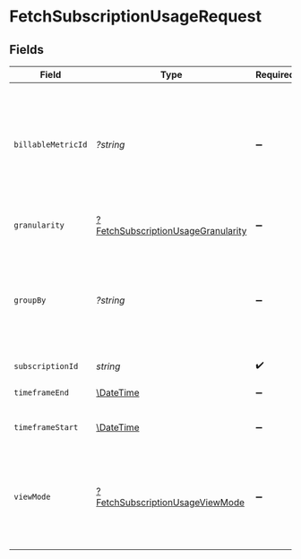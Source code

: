 # FetchSubscriptionUsageRequest


## Fields

| Field                                                                                                                                                                                  | Type                                                                                                                                                                                   | Required                                                                                                                                                                               | Description                                                                                                                                                                            | Example                                                                                                                                                                                |
| -------------------------------------------------------------------------------------------------------------------------------------------------------------------------------------- | -------------------------------------------------------------------------------------------------------------------------------------------------------------------------------------- | -------------------------------------------------------------------------------------------------------------------------------------------------------------------------------------- | -------------------------------------------------------------------------------------------------------------------------------------------------------------------------------------- | -------------------------------------------------------------------------------------------------------------------------------------------------------------------------------------- |
| `billableMetricId`                                                                                                                                                                     | *?string*                                                                                                                                                                              | :heavy_minus_sign:                                                                                                                                                                     | When specified in conjunction with `group_by`, this parameter filters usage to a single billable metric. Note that both `group_by` and `billable_metric_id` must be specific together. |                                                                                                                                                                                        |
| `granularity`                                                                                                                                                                          | [?FetchSubscriptionUsageGranularity](../../models/operations/FetchSubscriptionUsageGranularity.md)                                                                                     | :heavy_minus_sign:                                                                                                                                                                     | This determines the windowing of usage reporting.                                                                                                                                      |                                                                                                                                                                                        |
| `groupBy`                                                                                                                                                                              | *?string*                                                                                                                                                                              | :heavy_minus_sign:                                                                                                                                                                     | When specified in conjunction with `billable_metric_id`, this parameter groups by the key provided. Note that both `group_by` and `billable_metric_id` must be specific together.      |                                                                                                                                                                                        |
| `subscriptionId`                                                                                                                                                                       | *string*                                                                                                                                                                               | :heavy_check_mark:                                                                                                                                                                     | N/A                                                                                                                                                                                    |                                                                                                                                                                                        |
| `timeframeEnd`                                                                                                                                                                         | [\DateTime](https://www.php.net/manual/en/class.datetime.php)                                                                                                                          | :heavy_minus_sign:                                                                                                                                                                     | Usage returned is _exclusive_ of `timeframe_end`                                                                                                                                       | 2022-02-02T05:00:00Z                                                                                                                                                                   |
| `timeframeStart`                                                                                                                                                                       | [\DateTime](https://www.php.net/manual/en/class.datetime.php)                                                                                                                          | :heavy_minus_sign:                                                                                                                                                                     | Usage returned is _inclusive_ of `timeframe_start`                                                                                                                                     | 2022-02-02T05:00:00Z                                                                                                                                                                   |
| `viewMode`                                                                                                                                                                             | [?FetchSubscriptionUsageViewMode](../../models/operations/FetchSubscriptionUsageViewMode.md)                                                                                           | :heavy_minus_sign:                                                                                                                                                                     | `periodic` returns usage for each window (configured by `granularity`) and `cumulative` returns the usage since the beginning of the billing period. The default is `periodic`.        |                                                                                                                                                                                        |